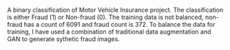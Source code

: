 A binary classification of Motor Vehicle Insurance project. The classification is either Fraud (1) or Non-fraud (0). The training data is not balanced, non-fraud has a count of 6091 and fraud count is 372. 
To balance the data for training, I have used a combination of traditional data augmentation and GAN to generate sythetic fraud images. 
